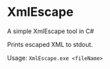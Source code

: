 # XmlEscape
A simple XmlEscape tool in C#

Prints escaped XML to stdout.

Usage: `XmlEscape.exe <fileName>`
